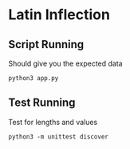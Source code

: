 # Latin Inflection

## Script Running

Should give you the expected data

```
python3 app.py
```

## Test Running

Test for lengths and values

```
python3 -m unittest discover
```
